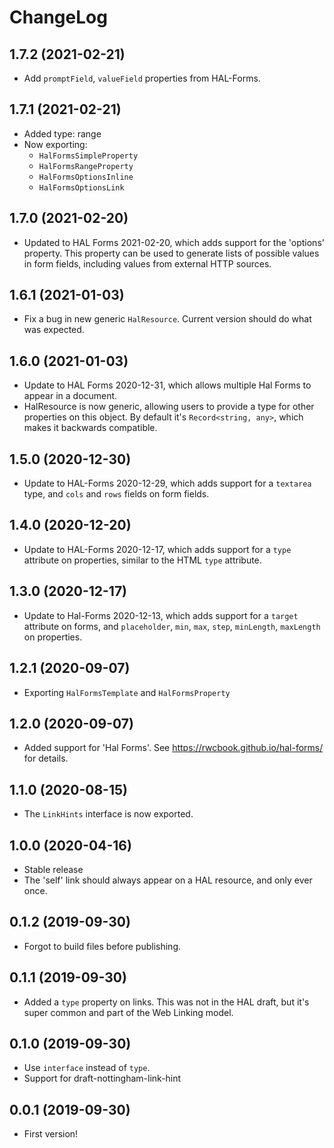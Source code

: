 ChangeLog
=========

1.7.2 (2021-02-21)
------------------

* Add `promptField`, `valueField` properties from HAL-Forms.


1.7.1 (2021-02-21)
------------------

* Added type: range
* Now exporting:
  * `HalFormsSimpleProperty`
  * `HalFormsRangeProperty`
  * `HalFormsOptionsInline`
  * `HalFormsOptionsLink`


1.7.0 (2021-02-20)
------------------

* Updated to HAL Forms 2021-02-20, which adds support for the 'options'
  property. This property can be used to generate lists of possible values
  in form fields, including values from external HTTP sources.


1.6.1 (2021-01-03)
------------------

* Fix a bug in new generic `HalResource`. Current version should do what was
  expected.


1.6.0 (2021-01-03)
------------------

* Update to HAL Forms 2020-12-31, which allows multiple Hal Forms to appear in
  a document.
* HalResource is now generic, allowing users to provide a type for other
  properties on this object. By default it's `Record<string, any>`, which makes
  it backwards compatible.


1.5.0 (2020-12-30)
-----------------

* Update to HAL-Forms 2020-12-29, which adds support for a `textarea` type, and
  `cols` and `rows` fields on form fields.


1.4.0 (2020-12-20)
------------------

* Update to HAL-Forms 2020-12-17, which adds support for a `type` attribute on
  properties, similar to the HTML `type` attribute.


1.3.0 (2020-12-17)
------------------

* Update to Hal-Forms 2020-12-13, which adds support for a `target` attribute
  on forms, and `placeholder`, `min`, `max`, `step`, `minLength`, `maxLength`
  on properties.


1.2.1 (2020-09-07)
------------------

* Exporting `HalFormsTemplate` and `HalFormsProperty`


1.2.0 (2020-09-07)
------------------

* Added support for 'Hal Forms'. See https://rwcbook.github.io/hal-forms/ for
  details.


1.1.0 (2020-08-15)
------------------

* The `LinkHints` interface is now exported.


1.0.0 (2020-04-16)
------------------

* Stable release
* The 'self' link should always appear on a HAL resource, and only ever once.


0.1.2 (2019-09-30)
------------------

* Forgot to build files before publishing.

0.1.1 (2019-09-30)
------------------

* Added a `type` property on links. This was not in the HAL draft, but it's
  super common and part of the Web Linking model.


0.1.0 (2019-09-30)
------------------

* Use `interface` instead of `type`.
* Support for draft-nottingham-link-hint


0.0.1 (2019-09-30)
------------------

* First version!
